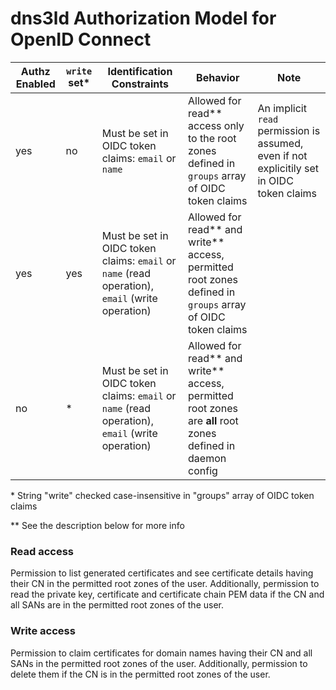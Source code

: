 # dns3ld Authorization Model for OpenID Connect


| Authz Enabled | `write` set* | Identification Constraints | Behavior | Note |
|---|---|---|---|---|
| yes  | no | Must be set in OIDC token claims: `email` or `name`  | Allowed for read** access only to the root zones defined in `groups` array of OIDC token claims | An implicit `read` permission is assumed, even if not explicitily set in OIDC token claims |
| yes  | yes | Must be set in OIDC token claims: `email` or `name` (read operation), `email` (write operation) | Allowed for read** and write** access, permitted root zones defined in `groups` array of OIDC token claims  |   |
| no | * | Must be set in OIDC token claims: `email` or `name` (read operation), `email` (write operation) | Allowed for read** and write** access, permitted root zones are **all** root zones defined in daemon config | |


\* String "write" checked case-insensitive in "groups" array of OIDC token claims

** See the description below for more info

### Read access
Permission to list generated certificates and see certificate details having their CN in the permitted root zones of the user. Additionally, permission to read the private key, certificate and certificate chain PEM data if the CN and all SANs are in the permitted root zones of the user.

### Write access
Permission to claim certificates for domain names having their CN and all SANs in the permitted root zones of the user. Additionally, permission to delete them if the CN is in the permitted root zones of the user.
